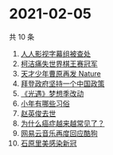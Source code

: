 # 2021-02-05

共 10 条

<!-- BEGIN -->
<!-- 最后更新时间 Fri Feb 05 2021 02:25:29 GMT+0800 (CST) -->
1. [人人影视字幕组被查处](https://www.zhihu.com/search?q=人人影视字幕组)
1. [柯洁痛失世界棋王赛冠军](https://www.zhihu.com/search?q=柯洁)
1. [天才少年曹原再发 Nature](https://www.zhihu.com/search?q=曹原)
1. [拜登政府坚持一个中国政策](https://www.zhihu.com/search?q=拜登政府)
1. [《光遇》梦想季改动](https://www.zhihu.com/search?q=光遇)
1. [小年有哪些习俗](https://www.zhihu.com/search?q=小年)
1. [赵英俊去世](https://www.zhihu.com/search?q=赵英俊去世)
1. [为什么癌症越来越常见了？](https://www.zhihu.com/search?q=癌症)
1. [网易云音乐再度回应酷狗](https://www.zhihu.com/search?q=网易云酷狗)
1. [石原里美感染新冠](https://www.zhihu.com/search?q=石原里美新冠)
<!-- END -->
